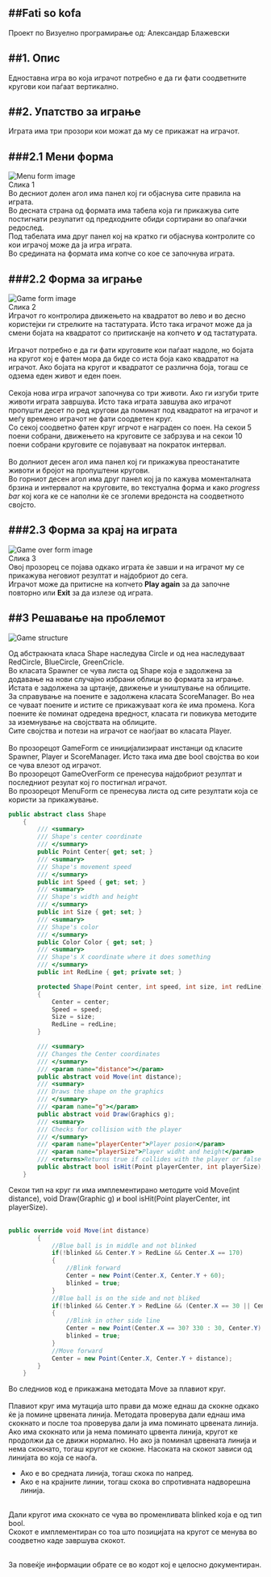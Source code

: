 ##Fati so kofa
---
Проект по Визуелно програмирање од: Александар Блажевски

##1. Опис
---
Едноставна игра во која играчот потребно е да ги фати соодветните кругови кои паѓаат вертикално.

##2. Упатство за играње
---
Играта има три прозори кои можат да му се прикажат на играчот.

###2.1 Мени форма
---
![Menu form image](https://github.com/AleksandarBlazhevski/Fati-so-kofa/blob/master/Fati-so-kofa/Fati-so-kofa/Preview/Menu%20Form.png?raw=true)<br/>
Слика 1<br/>
Во десниот долен агол има панел кој ги објаснува сите правила на играта.<br/>
Во десната страна од формата има табела која ги прикажува сите постигнати резулатит од предходните обиди сортирани во опаѓачки редослед.<br/>
Под табелата има друг панел кој на кратко ги објаснува контролите со кои играчој може да ја игра играта. <br/>
Во средината на формата има копче со кое се започнува играта.

###2.2 Форма за играње
---
![Game form image](https://github.com/AleksandarBlazhevski/Fati-so-kofa/blob/master/Fati-so-kofa/Fati-so-kofa/Preview/Game%20Form.png?raw=true)<br/>
Слика 2<br/>
Играчот го контролира движењето на квадратот во лево и во десно користејки ги стрелките на тастатурата. Исто така играчот може да ја смени бојата на квадратот со притисканје на копчето <i><b>v</b></i> од тастатурата.<br/><br/>
Играчот потребно е да ги фати круговите кои паѓаат надоле, но бојата на кругот кој е фатен мора да биде со иста боја како квадратот на играчот. Ако бојата на кругот и квадратот се различна боја, тогаш се одзема еден живот и еден поен.<br/><br/>
Секоја нова игра играчот започнува со три животи. Ако ги изгуби трите животи играта завршува. Исто така играта завшува ако играчот пропушти десет по ред кругови да поминат под квадратот на играчот и меѓу времено играчот не фати соодветен круг.<br/>
Со секој соодветно фатен круг игрчот е награден со поен. На секои 5 поени собрани, движењето на круговите се забрзува и на секои 10 поени собрани круговите се појавуваат на пократок интервал.<br/><br/>
Во долниот десен агол има панел кој ги прикажува преостанатите животи и бројот на пропуштени кругови.<br/>
Во горниот десен агол има друг панел кој ја по кажува моменталната брзина и интервалот на круговите, во текстуална форма и како <i>progress bar</i> кој кога ке се наполни ќе се зголеми вредонста на соодветното својсто.

###2.3 Форма за крај на играта
---
![Game over form image](https://github.com/AleksandarBlazhevski/Fati-so-kofa/blob/master/Fati-so-kofa/Fati-so-kofa/Preview/Game%20Over%20Form.png?raw=true)<br/>
Слика 3<br/>
Овој прозорец се појава одкако играта ќе завши и на играчот му се прикажува неговиот резултат и најдобриот до сега.<br/>
Играчот може да притисне на копчето <b>Play again</b> за да започне повторно или <b>Exit</b> за да излезе од играта.

##3 Решавање на проблемот
---
![Game structure](https://github.com/AleksandarBlazhevski/Fati-so-kofa/blob/master/Fati-so-kofa/Fati-so-kofa/Preview/Game%20stucture.png?raw=true)<br/>

Од абстракната класа Shape наследува Circle и од неа наследуваат RedCircle, BlueCircle, GreenCricle.<br/>
Во класата Spawner се чува листа од Shape која е задолжена за додавање на нови случајно избрани облици во формата за играње. Истата е задолжена за цртанје, движење и уништување на облиците.<br/>
За справување на поените е задолжена класата ScoreManager. Во неа се чуваат поените и истите се прикажуваат кога ќе има промена. Кога поените ќе поминат одредена вредност, класата ги повикува методите за иземнување на својствата на облиците. <br/>
Сите својства и потези на играчот се наоѓјаат во класата Player.<br/><br/>
Во прозорецот GameForm се иницијализираат инстанци од класите Spawner, Player и ScoreManager. Исто така има две bool својства во кои се чува влезот од играчот.<br/>
Во прозорецот GameOverForm се пренесува најдобриот резултат и последниот резулат кој го постигнал играчот.<br/>
Во прозорецот MenuForm се пренесува листа од сите резултати која се користи за прикажување.<br/>
```c#
public abstract class Shape
    {
        /// <summary>
        /// Shape's center coordinate
        /// </summary>
        public Point Center{ get; set; }
        /// <summary>
        /// Shape's movement speed
        /// </summary>
        public int Speed { get; set; }
        /// <summary>
        /// Shape's width and height
        /// </summary>
        public int Size { get; set; }
        /// <summary>
        /// Shape's color
        /// </summary>
        public Color Color { get; set; }
        /// <summary>
        /// Shape's X coordinate where it does something
        /// </summary>
        public int RedLine { get; private set; }

        protected Shape(Point center, int speed, int size, int redLine)
        {
            Center = center;
            Speed = speed;
            Size = size;
            RedLine = redLine;
        }

        /// <summary>
        /// Changes the Center coordinates
        /// </summary>
        /// <param name="distance"></param>
        public abstract void Move(int distance);
        /// <summary>
        /// Draws the shape on the graphics
        /// </summary>
        /// <param name="g"></param>
        public abstract void Draw(Graphics g);
        /// <summary>
        /// Checks for collision with the player
        /// </summary>
        /// <param name="playerCenter">Player posion</param>
        /// <param name="playerSize">Player widht and height</param>
        /// <returns>Returns true if collides with the player or false if not</returns>
        public abstract bool isHit(Point playerCenter, int playerSize);
    }
```
Секои тип на круг ги има имплементирано методите void Move(int distance), void Draw(Graphic g) и bool isHit(Point playerCenter, int playerSize).<br/><br/>
```c#
public override void Move(int distance)
        {
            //Blue ball is in middle and not blinked
            if(!blinked && Center.Y > RedLine && Center.X == 170)
            {
                //Blink forward
                Center = new Point(Center.X, Center.Y + 60);
                blinked = true;
            }
            //Blue ball is on the side and not bliked
            if(!blinked && Center.Y > RedLine && (Center.X == 30 || Center.X == 330))
            {
                //Blink in other side line
                Center = new Point(Center.X == 30? 330 : 30, Center.Y);
                blinked = true;
            }
            //Move forward
            Center = new Point(Center.X, Center.Y + distance);
        }
    }
```
Во следниов код е прикажана методата Move за плавиот круг. <br/><br/>
Плавиот круг има мутација што прави да може еднаш да скокне одкако ќе ја помине црвената линија.
Методата проверува дали еднаш има скокнато и после тоа проверува дали ја има поминато црвената линија.
Ако има скокнато или ја нема поминато црвента линија, кругот ке продолжи да се движи нормално. Но ако ја поминал црвената линија и нема скокнато, тогаш кругот ке скокне.
Насоката на скокот зависи од линијата во која се наоѓа.<br/>
- Ако е во средната линија, тогаш скока по напред.<br/>
- Ако е на крајните линии, тогаш скока во спротивната надворешна линија.<br/><br/>

Дали кругот има скокнато се чува во променливата blinked која е од тип bool.<br/>
Скокот е имплементиран со тоа што позицијата на кругот се менува во соодветно каде завршува скокот.<br/><br/>

За повеќје информации обрате се во кодот кој е целосно документиран.
